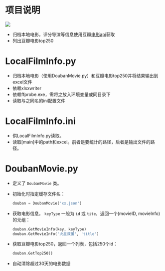 # 项目说明
![](http://ofpb4e3i2.bkt.clouddn.com/16-10-31/26400320.jpg)
* 归档本地电影，评分导演等信息使用豆瓣[电影api](https://developers.douban.com/wiki/?title=movie_v2)获取
* 列出豆瓣电影top250

# LocalFilmInfo.py
* 归档本地电影（使用DoubanMovie.py）和豆瓣电影top250并将结果输出到excel文件
* 依赖xlsxwriter
* 依赖ffprobe.exe，需将之放入环境变量或同目录下
* 读取与之同名的ini配置文件

# LocalFilmInfo.ini
* 供LocalFilmInfo.py读取。
* 读取[main]中的path和excel。前者是要统计的路径，后者是输出文件的路径。

# DoubanMovie.py
* 定义了 `DoubanMovie` 类。
* 初始化时指定缓存文件名：
    ```python
    douban = DoubanMovie('xx.json')
    ```

* 获取电影信息， `keyType` 一般为 `id` 或 `tite`，返回一个(movieID, movieInfo)的元组：
    ```python
    douban.GetMovieInfo(key, keyType)
    douban.GetMovieInfo('火星救援', 'title')
    ```

* 获取豆瓣电影top250，返回一个列表，包括250个id：
    ```python
    douban.GetTop250()
    ```

* 自动清除超过30天的电影数据